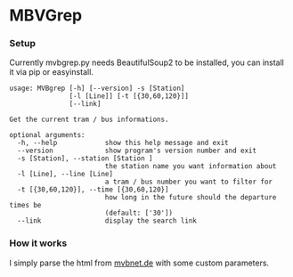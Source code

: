 # MBVGrep

### Setup

Currently mvbgrep.py needs BeautifulSoup2 to be installed, you can install it via pip or easyinstall.  

~~~
usage: MVBgrep [-h] [--version] -s [Station]
               [-l [Line]] [-t [{30,60,120}]]
               [--link]

Get the current tram / bus informations.

optional arguments:
  -h, --help            show this help message and exit
  --version             show program's version number and exit
  -s [Station], --station [Station ]
                        the station name you want information about
  -l [Line], --line [Line]
                        a tram / bus number you want to filter for
  -t [{30,60,120}], --time [{30,60,120}]
                        how long in the future should the departure times be
                        (default: ['30'])
  --link                display the search link
~~~

### How it works

I simply parse the html from [mvbnet.de](http://www.movi.de/mvb/fgi2/index.php) with some custom parameters.  
